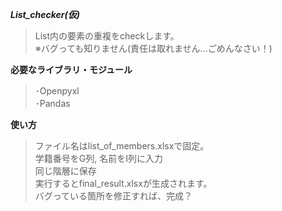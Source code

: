 ***List_checker(仮)***
>List内の要素の重複をcheckします。
><br>※バグっても知りません(責任は取れません...ごめんなさい！)

**必要なライブラリ・モジュール**
>･Openpyxl
><br>･Pandas

**使い方**
>ファイル名はlist_of_members.xlsxで固定。
><br>学籍番号をG列, 名前をI列に入力
><br>同じ階層に保存
><br>実行するとfinal_result.xlsxが生成されます。
><br>バグっている箇所を修正すれば、完成？
